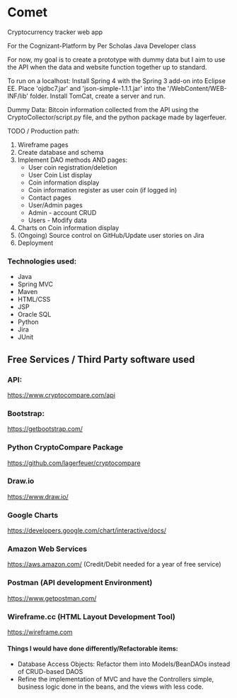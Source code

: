 # Comet

Cryptocurrency tracker web app

For the Cognizant-Platform by Per Scholas Java Developer class

For now, my goal is to create a prototype with dummy data but I aim to use the API when the data and website function together up to standard.

To run on a localhost: Install Spring 4 with the Spring 3 add-on into Eclipse EE. Place 'ojdbc7.jar' and 'json-simple-1.1.1.jar' into the '/WebContent/WEB-INF/lib' folder. Install TomCat, create a server and run.



Dummy Data: Bitcoin information collected from the API using the CryptoCollector/script.py file, and the python package made by lagerfeuer.

TODO / Production path:
1. Wireframe pages
2. Create database and schema
3. Implement DAO methods AND pages:
	* User coin registration/deletion
	* User Coin List display
	* Coin information display
	* Coin information register as user coin (if logged in)
	* Contact pages
	* User/Admin pages
	* Admin - account CRUD
	* Users - Modify data
4. Charts on Coin information display
5. (Ongoing) Source control on GitHub/Update user stories on Jira
6. Deployment

### Technologies used:
* Java
* Spring MVC
* Maven
* HTML/CSS
* JSP
* Oracle SQL
* Python
* Jira
* JUnit

## Free Services / Third Party software used

### API:
https://www.cryptocompare.com/api

### Bootstrap:
https://getbootstrap.com/

### Python CryptoCompare Package
https://github.com/lagerfeuer/cryptocompare

### Draw.io
https://www.draw.io/

### Google Charts
https://developers.google.com/chart/interactive/docs/

### Amazon Web Services
https://aws.amazon.com/ (Credit/Debit needed for a year of free service)

### Postman (API development Environment)
https://www.getpostman.com/

### Wireframe.cc (HTML Layout Development Tool)
https://wireframe.com


#### Things I would have done differently/Refactorable items:
* Database Access Objects: Refactor them into Models/BeanDAOs instead of CRUD-based DAOS
* Refine the implementation of MVC and have the Controllers simple, business logic done in the beans, and the views with less code.